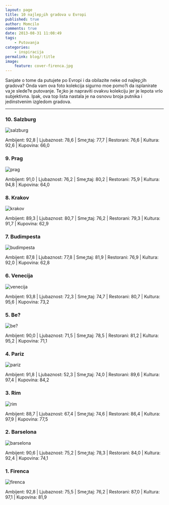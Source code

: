 ```yaml
---
layout: page
title: 10 najlepڑih gradova u Evropi
published: true
author: Momcilo
comments: true
date: 2013-08-31 11:08:49
tags:
    - Putovanja
categories:
    - inspiracija
permalink: blog/:title
image:
    feature: cover-firenca.jpg
---
```

Sanjate o tome da putujete po Evropi i da obilazite neke od najlepڑih gradova? Onda vam ova foto kolekcija sigurno mo‍e pomo?i da isplanirate vaڑe slede?e putovanje. Teڑko je napraviti ovakvu kolekciju jer je lepota vrlo subjektivna. Ipak, ova top lista nastala je na osnovu broja putnika i jedinstvenim izgledom gradova. 

* * * 

### 10. Salzburg 

![salzburg][1]

Ambijent: 92,8 | Ljubaznost: 78,6 | Smeڑtaj: 77,7 | Restorani: 76,6 | Kultura: 92,6 | Kupovina: 66,0

### 9. Prag 

![prag][2]

Ambijent: 91,0 | Ljubaznost: 76,2 | Smeڑtaj: 80,2 | Restorani: 75,9 | Kultura: 94,8 | Kupovina: 64,0

### 8. Krakov 

![krakov][3]

Ambijent: 89,3 | Ljubaznost: 80,7 | Smeڑtaj: 76,2 | Restorani: 79,3 | Kultura: 91,7 | Kupovina: 62,9

### 7. Budimpesta 

![budimpesta][4]

Ambijent: 87,8 | Ljubaznost: 77,8 | Smeڑtaj: 81,9 | Restorani: 76,9 | Kultura: 92,0 | Kupovina: 62,8

### 6. Venecija 

![venecija][5]

Ambijent: 93,8 | Ljubaznost: 72,3 | Smeڑtaj: 74,7 | Restorani: 80,7 | Kultura: 95,6 | Kupovina: 73,2

### 5. Be? 

![be?][6]

Ambijent: 90,0 | Ljubaznost: 71,5 | Smeڑtaj: 78,5 | Restorani: 81,2 | Kultura: 95,2 | Kupovina: 71,1

### 4. Pariz 

![pariz][7]

Ambijent: 91,8 | Ljubaznost: 52,3 | Smeڑtaj: 74,0 | Restorani: 89,6 | Kultura: 97,4 | Kupovina: 84,2

### 3. Rim 

![rim][8]

Ambijent: 88,7 | Ljubaznost: 67,4 | Smeڑtaj: 74,6 | Restorani: 86,4 | Kultura: 97,9 | Kupovina: 77,5

### 2. Barselona 

![barselona][9]

Ambijent: 90,6 | Ljubaznost: 75,2 | Smeڑtaj: 78,3 | Restorani: 84,0 | Kultura: 92,4 | Kupovina: 74,1

### 1. Firenca 

![firenca][10]

Ambijent: 92,8 | Ljubaznost: 75,5 | Smeڑtaj: 76,2 | Restorani: 87,0 | Kultura: 97,1 | Kupovina: 81,9

 [1]: {{site.baseurl}}/images/post/uploads/2013/08/salzburg.jpg
 [2]: {{site.baseurl}}/images/post/uploads/2013/08/prag.jpg
 [3]: {{site.baseurl}}/images/post/uploads/2013/08/krakov.jpg
 [4]: {{site.baseurl}}/images/post/uploads/2013/08/budimpesta.jpg
 [5]: {{site.baseurl}}/images/post/uploads/2013/08/venecija.jpg
 [6]: {{site.baseurl}}/images/post/uploads/2013/08/bec.jpg
 [7]: {{site.baseurl}}/images/post/uploads/2013/08/pariz.jpg
 [8]: {{site.baseurl}}/images/post/uploads/2013/08/rim.jpg
 [9]: {{site.baseurl}}/images/post/uploads/2013/08/barselona.jpg
 [10]: {{site.baseurl}}/images/post/uploads/2013/08/firenca.jpg